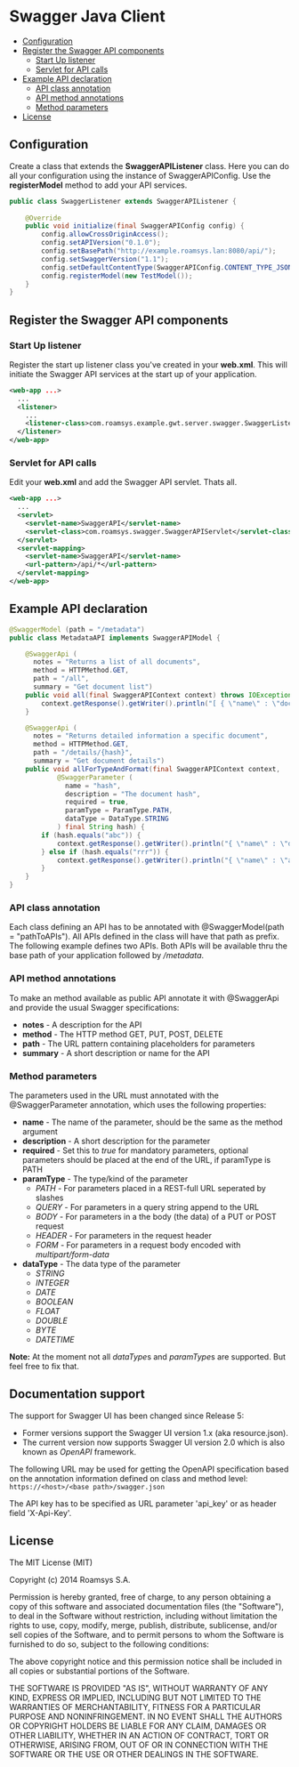 # Swagger Java Client

* [Configuration](#configuration)
* [Register the Swagger API components](#register-the-swagger-api-components)
    * [Start Up listener](#start-up-listener)
    * [Servlet for API calls](#servlet-for-api-calls)
* [Example API declaration](#example-api-declaration)
    * [API class annotation](#api-class-annotation)
    * [API method annotations](#api-method-annotations)
    * [Method parameters](#method-parameters)
* [License](#license)

## Configuration

Create a class that extends the **SwaggerAPIListener** class. Here you can do all your configuration using the instance of SwaggerAPIConfig. Use the **registerModel** method to add your API services.
````java
public class SwaggerListener extends SwaggerAPIListener {
    
    @Override
    public void initialize(final SwaggerAPIConfig config) {
        config.allowCrossOriginAccess();
        config.setAPIVersion("0.1.0");
        config.setBasePath("http://example.roamsys.lan:8080/api/");
        config.setSwaggerVersion("1.1");
        config.setDefaultContentType(SwaggerAPIConfig.CONTENT_TYPE_JSON_UTF8);
        config.registerModel(new TestModel());
    }
}
````
## Register the Swagger API components

### Start Up listener
Register the start up listener class you've created in your **web.xml**. This will initiate the Swagger API services at the start up of your application.
````xml
<web-app ...>
  ...
  <listener>
    ...
    <listener-class>com.roamsys.example.gwt.server.swagger.SwaggerListener</listener-class>
  </listener>
</web-app>
````

### Servlet for API calls
Edit your **web.xml** and add the Swagger API servlet. Thats all.
````xml
<web-app ...>
  ...
  <servlet>
    <servlet-name>SwaggerAPI</servlet-name>
    <servlet-class>com.roamsys.swagger.SwaggerAPIServlet</servlet-class>
  </servlet>
  <servlet-mapping>
    <servlet-name>SwaggerAPI</servlet-name>
    <url-pattern>/api/*</url-pattern>
  </servlet-mapping>
</web-app>
````

## Example API declaration
````java
@SwaggerModel (path = "/metadata")
public class MetadataAPI implements SwaggerAPIModel {

    @SwaggerApi (
      notes = "Returns a list of all documents",
      method = HTTPMethod.GET,
      path = "/all",
      summary = "Get document list")
    public void all(final SwaggerAPIContext context) throws IOException {
        context.getResponse().getWriter().println("[ { \"name\" : \"document 1\", \"hash\" : \"abc\"}, { \"name\": \"another document\", \"hash\" : \"rrr\"} ]");
    }

    @SwaggerApi (
      notes = "Returns detailed information a specific document",
      method = HTTPMethod.GET,
      path = "/details/{hash}",
      summary = "Get document details")
    public void allForTypeAndFormat(final SwaggerAPIContext context,
            @SwaggerParameter (
              name = "hash",
              description = "The document hash",
              required = true,
              paramType = ParamType.PATH,
              dataType = DataType.STRING
            ) final String hash) {
        if (hash.equals("abc")) {
            context.getResponse().getWriter().println("{ \"name\" : \"document 1\", \"hash\" : \"abc\", , \"size\" : 1232, , \"extension\" : \"odt\"}");
        } else if (hash.equals("rrr")) {
            context.getResponse().getWriter().println("{ \"name\" : \"another document\", \"hash\" : \"rrr\", , \"size\" : 3532, , \"extension\" : \"zip\"}");
        }
    }
}
````
### API class annotation

Each class defining an API has to be annotated with @SwaggerModel(path = "pathToAPIs"). All APIs defined in the class will have that path as prefix. 
The following example defines two APIs. Both APIs will be available thru the base path of your application followed by */metadata*.

### API method annotations

To make an method available as public API annotate it with @SwaggerApi and provide the usual Swagger specifications:

* **notes** - A description for the API
* **method** - The HTTP method GET, PUT, POST, DELETE
* **path** - The URL pattern containing placeholders for parameters
* **summary** - A short description or name for the API

### Method parameters

The parameters used in the URL must annotated with the @SwaggerParameter annotation, which uses the following properties:

* **name** - The name of the parameter, should be the same as the method argument
* **description** - A short description for the parameter
* **required** - Set this to *true* for mandatory parameters, optional parameters should be placed at the end of the URL, if paramType is PATH
* **paramType** - The type/kind of the parameter
     * *PATH* - For parameters placed in a REST-full URL seperated by slashes
     * *QUERY* - For parameters in a query string append to the URL
     * *BODY* - For parameters in a the body (the data) of a PUT or POST request
     * *HEADER* - For parameters in the request header
     * *FORM* - For parameters in a request body encoded with *multipart/form-data*
* **dataType** - The data type of the parameter
     * *STRING*
     * *INTEGER*
     * *DATE*
     * *BOOLEAN*
     * *FLOAT*
     * *DOUBLE*
     * *BYTE*
     * *DATETIME*

**Note:** At the moment not all *dataType*s and *paramType*s are supported. But feel free to fix that.

## Documentation support

The support for Swagger UI has been changed since Release 5:
* Former versions support the Swagger UI version 1.x (aka resource.json).
* The current version now supports Swagger UI version 2.0 which is also known as *OpenAPI* framework.

The following URL may be used for getting the OpenAPI specification based on the annotation information defined on class and method level:
`https://<host>/<base path>/swagger.json`

The API key has to be specified as URL parameter 'api_key' or as header field 'X-Api-Key'. 

## License

The MIT License (MIT)

Copyright (c) 2014 Roamsys S.A.

Permission is hereby granted, free of charge, to any person obtaining a copy
of this software and associated documentation files (the "Software"), to deal
in the Software without restriction, including without limitation the rights
to use, copy, modify, merge, publish, distribute, sublicense, and/or sell
copies of the Software, and to permit persons to whom the Software is
furnished to do so, subject to the following conditions:

The above copyright notice and this permission notice shall be included in all
copies or substantial portions of the Software.

THE SOFTWARE IS PROVIDED "AS IS", WITHOUT WARRANTY OF ANY KIND, EXPRESS OR
IMPLIED, INCLUDING BUT NOT LIMITED TO THE WARRANTIES OF MERCHANTABILITY,
FITNESS FOR A PARTICULAR PURPOSE AND NONINFRINGEMENT. IN NO EVENT SHALL THE
AUTHORS OR COPYRIGHT HOLDERS BE LIABLE FOR ANY CLAIM, DAMAGES OR OTHER
LIABILITY, WHETHER IN AN ACTION OF CONTRACT, TORT OR OTHERWISE, ARISING FROM,
OUT OF OR IN CONNECTION WITH THE SOFTWARE OR THE USE OR OTHER DEALINGS IN THE
SOFTWARE.
